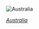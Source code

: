 
![Australia](https://www.gstatic.com/prettyearth/assets/full/2043.jpg)

*[Australia](https://www.google.com/maps/@-24.743024,130.871187,14z/data=!3m1!1e3)*
